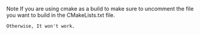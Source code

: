 Note If you are using cmake as a build to make sure to uncomment
the file you want to build in the CMakeLists.txt file.
```
Otherwise, It won't work.
```
